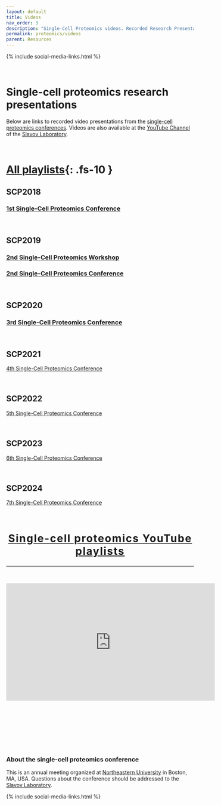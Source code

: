 ```yaml
---
layout: default
title: Videos
nav_order: 3
description: "Single-Cell Proteomics videos. Recorded Research Presentations from the annual Single-Cell Proteomics Conference"
permalink: proteomics/videos
parent: Resources
---
```


{% include social-media-links.html %}

&nbsp;

# Single-cell proteomics research presentations
Below are links to recorded video presentations from the [single-cell proteomics conferences](https://single-cell.net/). Videos are also available at the [YouTube Channel](https://www.youtube.com/c/NikolaiSlavovResearch) of the [Slavov Laboratory](http://slavovlab.net).


&nbsp;


# [All playlists](https://www.youtube.com/@NikolaiSlavovResearch/playlists?view=50&sort=dd&shelf_id=2){: .fs-10 }


## SCP2018
### [1st Single-Cell Proteomics Conference](https://www.youtube.com/playlist?list=PLHLRxq8iKFsK-F_1832c1TLT2Qc4Fo4DB)

&nbsp;

## SCP2019
### [2nd Single-Cell Proteomics Workshop](https://www.youtube.com/playlist?list=PLHLRxq8iKFsLJey2MshSlUhg1lGAj0dLW)

### [2nd Single-Cell Proteomics Conference](https://www.youtube.com/playlist?list=PLHLRxq8iKFsJxMcKhguyKMSI7vaIYTYsV)

&nbsp;

## SCP2020
### [3rd Single-Cell Proteomics Conference](https://www.youtube.com/playlist?list=PLHLRxq8iKFsJrLCO47iAe6vh9w0pxLwxV)

&nbsp;

## SCP2021
[4th Single-Cell Proteomics Conference](http://scp2021videos.single-cell.net)

&nbsp;

## SCP2022
[5th Single-Cell Proteomics Conference](https://www.youtube.com/playlist?list=PLHLRxq8iKFsIeX3bWTaf48CJnm_QGzica)


&nbsp;


## SCP2023
[6th Single-Cell Proteomics Conference](https://www.youtube.com/playlist?list=PLHLRxq8iKFsKgNeuza5IWg8_WvGeicyTW)


&nbsp;

## SCP2024
[7th Single-Cell Proteomics Conference](https://www.youtube.com/playlist?list=PLHLRxq8iKFsJ9kZIn3Cur1N-v3f59xYnt)

&nbsp;


<h2 style="letter-spacing: 2px; font-size: 28px; text-align: center;" id="single-cell-proteomics-videos">
<a href="https://www.youtube.com/@NikolaiSlavovResearch/playlists?view=50&sort=dd&shelf_id=2">Single-cell proteomics YouTube playlists</a>
 </h2>


------------


&nbsp;

<div style="text-align: center;" >
<iframe width="560" height="315" src="https://www.youtube.com/embed/NNLh4nE687I" frameborder="0" allow="accelerometer; autoplay; encrypted-media; gyroscope; picture-in-picture" allowfullscreen></iframe>
</div>


&nbsp;


&nbsp;


&nbsp;


&nbsp;



### About the single-cell proteomics conference

This is an annual meeting organized at [Northeastern University](https://center.single-cell.net/) in Boston, MA, USA. Questions about the conference should be addressed to the [Slavov Laboratory](https://slavovlab.net).

{% include social-media-links.html %}
